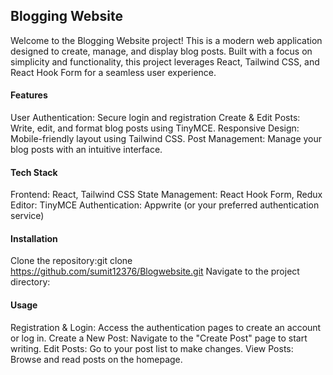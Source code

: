 <h2>Blogging Website</h2>

Welcome to the Blogging Website project! This is a modern web application designed to create, manage, and display blog posts. Built with a focus on simplicity and functionality, this project leverages React, Tailwind CSS, and React Hook Form for a seamless user experience.

<h4>Features</h4>

User Authentication: Secure login and registration 
Create & Edit Posts: Write, edit, and format blog posts using TinyMCE.
Responsive Design: Mobile-friendly layout using Tailwind CSS.
Post Management: Manage your blog posts with an intuitive interface.

<h4>Tech Stack</h4>

Frontend: React, Tailwind CSS
State Management: React Hook Form, Redux
Editor: TinyMCE
Authentication: Appwrite (or your preferred authentication service)

<h4>Installation</h4>

Clone the repository:git clone https://github.com/sumit12376/Blogwebsite.git
Navigate to the project directory:



<h4>Usage</h4>

Registration & Login: Access the authentication pages to create an account or log in.
Create a New Post: Navigate to the "Create Post" page to start writing.
Edit Posts: Go to your post list to make changes.
View Posts: Browse and read posts on the homepage.
